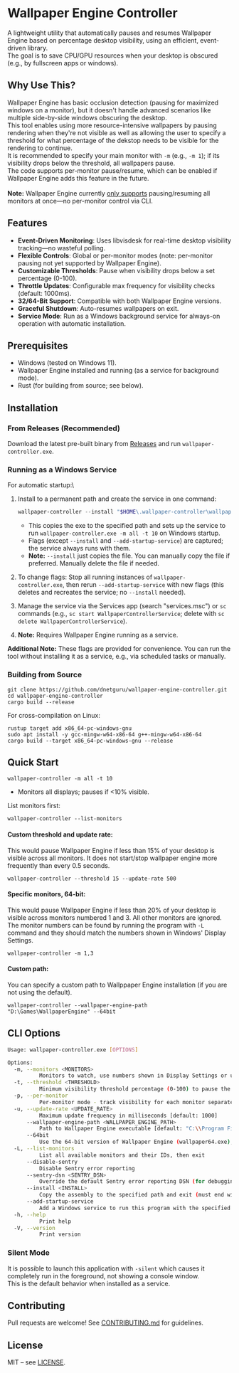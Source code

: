 # Wallpaper Engine Controller

A lightweight utility that automatically pauses and resumes Wallpaper Engine based on percentage desktop visibility, using an efficient, event-driven library.\
The goal is to save CPU/GPU resources when your desktop is obscured (e.g., by fullscreen apps or windows).

## Why Use This?

Wallpaper Engine has basic occlusion detection (pausing for maximized windows on a monitor), but it doesn't handle advanced scenarios like multiple side-by-side windows obscuring the desktop.\
This tool enables using more resource-intensive wallpapers by pausing rendering when they're not visible as well as allowing the user to specify a threshold for what percentage of the dekstop needs to be visible for the rendering to continue.
\
It is recommended to specify your main monitor with `-m` (e.g., `-m 1`); if its visibility drops below the threshold, all wallpapers pause.\
The code supports per-monitor pause/resume, which can be enabled if Wallpaper Engine adds this feature in the future.\
\
**Note:** Wallpaper Engine currently [only supports](https://help.wallpaperengine.io/en/functionality/cli.html#pause) pausing/resuming all monitors at once—no per-monitor control via CLI.

## Features

- **Event-Driven Monitoring**: Uses libvisdesk for real-time desktop visibility tracking—no wasteful polling.
- **Flexible Controls**: Global or per-monitor modes (note: per-monitor pausing not yet supported by Wallpaper Engine).
- **Customizable Thresholds**: Pause when visibility drops below a set percentage (0-100).
- **Throttle Updates**: Configurable max frequency for visibility checks (default: 1000ms).
- **32/64-Bit Support**: Compatible with both Wallpaper Engine versions.
- **Graceful Shutdown**: Auto-resumes wallpapers on exit.
- **Service Mode**: Run as a Windows background service for always-on operation with automatic installation.

## Prerequisites

- Windows (tested on Windows 11).
- Wallpaper Engine installed and running (as a service for background mode).
- Rust (for building from source; see below).

## Installation

### From Releases (Recommended)

Download the latest pre-built binary from [Releases](https://github.com/dnetguru/wallpaper-engine-controller/releases) and run `wallpaper-controller.exe`.

### Running as a Windows Service

For automatic startup:\

1. Install to a permanent path and create the service in one command:  
   ```powershell  
   wallpaper-controller --install "$HOME\.wallpaper-controller\wallpaper-controller.exe" --add-startup-service -m all -t 10  
   ```  
   - This copies the exe to the specified path and sets up the service to run `wallpaper-controller.exe -m all -t 10` on Windows startup.  
   - Flags (except `--install` and `--add-startup-service`) are captured; the service always runs with them.  
   - **Note:** `--install` just copies the file. You can manually copy the file if preferred. Manually delete the file if needed.

2. To change flags: Stop all running instances of `wallpaper-controller.exe`, then rerun `--add-startup-service` with new flags (this deletes and recreates the service; no `--install` needed).

3. Manage the service via the Services app (search "services.msc") or `sc` commands (e.g., `sc start WallpaperControllerService`; delete with `sc delete WallpaperControllerService`).

4. **Note:** Requires Wallpaper Engine running as a service.  

**Additional Note:** These flags are provided for convenience. You can run the tool without installing it as a service, e.g., via scheduled tasks or manually.

### Building from Source

```shell  
git clone https://github.com/dnetguru/wallpaper-engine-controller.git  
cd wallpaper-engine-controller  
cargo build --release  
```

For cross-compilation on Linux:  
```shell  
rustup target add x86_64-pc-windows-gnu  
sudo apt install -y gcc-mingw-w64-x86-64 g++-mingw-w64-x86-64  
cargo build --target x86_64-pc-windows-gnu --release  
```

## Quick Start

```shell  
wallpaper-controller -m all -t 10  
```  
- Monitors all displays; pauses if <10% visible.

List monitors first:  
```shell  
wallpaper-controller --list-monitors  
```  

#### Custom threshold and update rate:
This would pause Wallpaper Engine if less than 15% of your desktop is visible across all monitors. It does not start/stop wallpaper engine more frequently than every 0.5 seconds.   
```shell  
wallpaper-controller --threshold 15 --update-rate 500  
```
#### Specific monitors, 64-bit:
This would pause Wallpaper Engine if less than 20% of your desktop is visible across monitors numbered 1 and 3. All other monitors are ignored.\
The monitor numbers can be found by running the program with `-L` command and they should match the numbers shown in Windows' Display Settings.
```shell  
wallpaper-controller -m 1,3 
```

#### Custom path:
You can specify a custom path to Wallppaper Engine installation (if you are not using the default).
```shell  
wallpaper-controller --wallpaper-engine-path "D:\Games\WallpaperEngine" --64bit  
```

## CLI Options

```sh  
Usage: wallpaper-controller.exe [OPTIONS]  

Options:  
  -m, --monitors <MONITORS>  
          Monitors to watch, use numbers shown in Display Settings or use -L to list monitors (comma-separated, or "all" for all monitors) [default: all]  
  -t, --threshold <THRESHOLD>  
          Minimum visibility threshold percentage (0-100) to pause the wallpaper engine [default: 20]  
  -p, --per-monitor  
          Per-monitor mode - track visibility for each monitor separately (THIS IS NOT SUPPORTED BY WALLPAPER ENGINE, YET)  
  -u, --update-rate <UPDATE_RATE>  
          Maximum update frequency in milliseconds [default: 1000]  
      --wallpaper-engine-path <WALLPAPER_ENGINE_PATH>  
          Path to Wallpaper Engine executable [default: "C:\\Program Files (x86)\\Steam\\steamapps\\common\\wallpaper_engine"]  
      --64bit  
          Use the 64-bit version of Wallpaper Engine (wallpaper64.exe), otherwise use 32-bit (wallpaper32.exe)  
  -L, --list-monitors  
          List all available monitors and their IDs, then exit  
      --disable-sentry  
          Disable Sentry error reporting  
      --sentry-dsn <SENTRY_DSN>  
          Override the default Sentry error reporting DSN (for debugging purposes) [default: https://c6caa06487e9769daccfbedcd8de6324@o504783.ingest.us.sentry.io/4509839881076736]  
      --install <INSTALL>  
          Copy the assembly to the specified path and exit (must end with .exe)  
      --add-startup-service  
          Add a Windows service to run this program with the specified flags and exit  
  -h, --help  
          Print help  
  -V, --version  
          Print version  
```

### Silent Mode
It is possible to launch this application with `-silent` which causes it completely run in the foreground, not showing a console window.\
This is the default behavior when installed as a service.


## Contributing

Pull requests are welcome! See [CONTRIBUTING.md](CONTRIBUTING.md) for guidelines.

## License

MIT – see [LICENSE](LICENSE).
